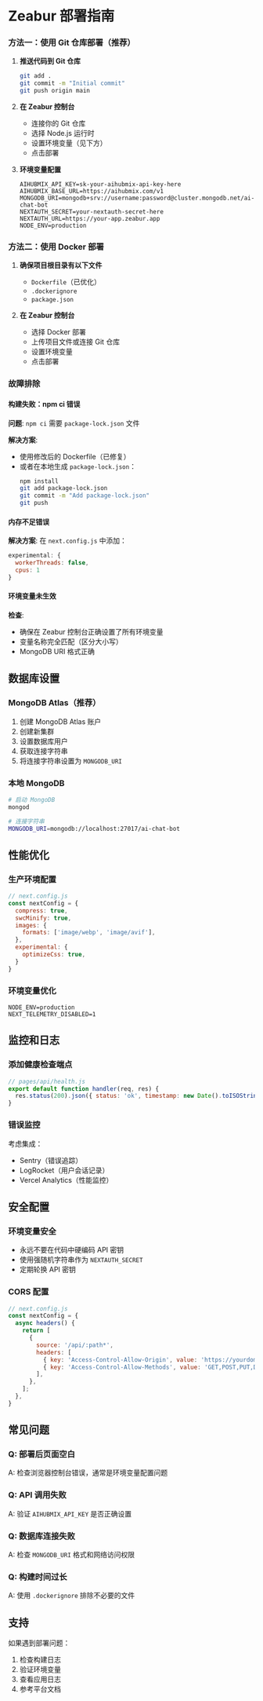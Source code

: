 # Zeabur 部署指南

### 方法一：使用 Git 仓库部署（推荐）

1. **推送代码到 Git 仓库**
   ```bash
   git add .
   git commit -m "Initial commit"
   git push origin main
   ```

2. **在 Zeabur 控制台**
   - 连接你的 Git 仓库
   - 选择 Node.js 运行时
   - 设置环境变量（见下方）
   - 点击部署

3. **环境变量配置**
   ```
   AIHUBMIX_API_KEY=sk-your-aihubmix-api-key-here
   AIHUBMIX_BASE_URL=https://aihubmix.com/v1
   MONGODB_URI=mongodb+srv://username:password@cluster.mongodb.net/ai-chat-bot
   NEXTAUTH_SECRET=your-nextauth-secret-here
   NEXTAUTH_URL=https://your-app.zeabur.app
   NODE_ENV=production
   ```

### 方法二：使用 Docker 部署

1. **确保项目根目录有以下文件**
   - `Dockerfile`（已优化）
   - `.dockerignore`
   - `package.json`

2. **在 Zeabur 控制台**
   - 选择 Docker 部署
   - 上传项目文件或连接 Git 仓库
   - 设置环境变量
   - 点击部署

### 故障排除

#### 构建失败：npm ci 错误
**问题**: `npm ci` 需要 `package-lock.json` 文件

**解决方案**: 
- 使用修改后的 Dockerfile（已修复）
- 或者在本地生成 `package-lock.json`：
  ```bash
  npm install
  git add package-lock.json
  git commit -m "Add package-lock.json"
  git push
  ```

#### 内存不足错误
**解决方案**: 在 `next.config.js` 中添加：
```javascript
experimental: {
  workerThreads: false,
  cpus: 1
}
```

#### 环境变量未生效
**检查**:
- 确保在 Zeabur 控制台正确设置了所有环境变量
- 变量名称完全匹配（区分大小写）
- MongoDB URI 格式正确



## 数据库设置

### MongoDB Atlas（推荐）
1. 创建 MongoDB Atlas 账户
2. 创建新集群
3. 设置数据库用户
4. 获取连接字符串
5. 将连接字符串设置为 `MONGODB_URI`

### 本地 MongoDB
```bash
# 启动 MongoDB
mongod

# 连接字符串
MONGODB_URI=mongodb://localhost:27017/ai-chat-bot
```

## 性能优化

### 生产环境配置
```javascript
// next.config.js
const nextConfig = {
  compress: true,
  swcMinify: true,
  images: {
    formats: ['image/webp', 'image/avif'],
  },
  experimental: {
    optimizeCss: true,
  }
}
```

### 环境变量优化
```env
NODE_ENV=production
NEXT_TELEMETRY_DISABLED=1
```

## 监控和日志

### 添加健康检查端点
```javascript
// pages/api/health.js
export default function handler(req, res) {
  res.status(200).json({ status: 'ok', timestamp: new Date().toISOString() });
}
```

### 错误监控
考虑集成：
- Sentry（错误追踪）
- LogRocket（用户会话记录）
- Vercel Analytics（性能监控）

## 安全配置

### 环境变量安全
- 永远不要在代码中硬编码 API 密钥
- 使用强随机字符串作为 `NEXTAUTH_SECRET`
- 定期轮换 API 密钥

### CORS 配置
```javascript
// next.config.js
const nextConfig = {
  async headers() {
    return [
      {
        source: '/api/:path*',
        headers: [
          { key: 'Access-Control-Allow-Origin', value: 'https://yourdomain.com' },
          { key: 'Access-Control-Allow-Methods', value: 'GET,POST,PUT,DELETE' },
        ],
      },
    ];
  },
}
```

## 常见问题

### Q: 部署后页面空白
A: 检查浏览器控制台错误，通常是环境变量配置问题

### Q: API 调用失败
A: 验证 `AIHUBMIX_API_KEY` 是否正确设置

### Q: 数据库连接失败
A: 检查 `MONGODB_URI` 格式和网络访问权限

### Q: 构建时间过长
A: 使用 `.dockerignore` 排除不必要的文件

## 支持

如果遇到部署问题：
1. 检查构建日志
2. 验证环境变量
3. 查看应用日志
4. 参考平台文档

